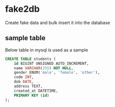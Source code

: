 # fake2db
Create fake data and bulk insert it into the database


## sample table 
Below table in mysql is used as a sample

```sql
CREATE TABLE students (
    id BIGINT UNSIGNED AUTO_INCREMENT,
    name VARCHAR(255) NOT NULL,
    gender ENUM('male', 'female', 'other'),
    code INT,
    dob DATE,
    address TEXT,
    created_at DATETIME,
    PRIMARY KEY (id)
);
```
